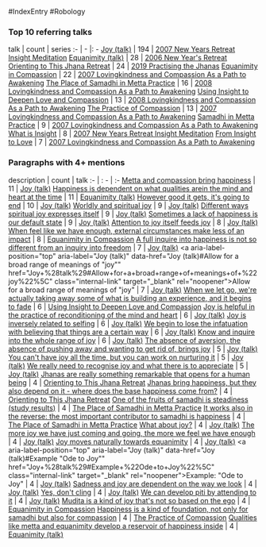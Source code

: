 #IndexEntry #Robology

### Top 10 referring talks
talk | count | series
:- | - |: -
<a data-href="Joy (talk)" href="Joy+%28talk%29" class="internal-link" target="_blank" rel="noopener">Joy (talk)</a> | 194 | <a data-href="2007 New Years Retreat Insight Meditation" href="2007+New+Years+Retreat+Insight+Meditation" class="internal-link" target="_blank" rel="noopener">2007 New Years Retreat Insight Meditation</a>
<a data-href="Equanimity (talk)" href="Equanimity+%28talk%29" class="internal-link" target="_blank" rel="noopener">Equanimity (talk)</a> | 28 | <a data-href="2006 New Year's Retreat" href="2006+New+Year%27s+Retreat" class="internal-link" target="_blank" rel="noopener">2006 New Year&#x27;s Retreat</a>
<a data-href="Orienting to This Jhana Retreat" href="Orienting+to+This+Jhana+Retreat" class="internal-link" target="_blank" rel="noopener">Orienting to This Jhana Retreat</a> | 24 | <a data-href="2019 Practising the Jhanas" href="2019+Practising+the+Jhanas" class="internal-link" target="_blank" rel="noopener">2019 Practising the Jhanas</a>
<a data-href="Equanimity in Compassion" href="Equanimity+in+Compassion" class="internal-link" target="_blank" rel="noopener">Equanimity in Compassion</a> | 22 | <a data-href="2007 Lovingkindness and Compassion As a Path to Awakening" href="2007+Lovingkindness+and+Compassion+As+a+Path+to+Awakening" class="internal-link" target="_blank" rel="noopener">2007 Lovingkindness and Compassion As a Path to Awakening</a>
<a data-href="The Place of Samadhi in Metta Practice" href="The+Place+of+Samadhi+in+Metta+Practice" class="internal-link" target="_blank" rel="noopener">The Place of Samadhi in Metta Practice</a> | 16 | <a data-href="2008 Lovingkindness and Compassion As a Path to Awakening" href="2008+Lovingkindness+and+Compassion+As+a+Path+to+Awakening" class="internal-link" target="_blank" rel="noopener">2008 Lovingkindness and Compassion As a Path to Awakening</a>
<a data-href="Using Insight to Deepen Love and Compassion" href="Using+Insight+to+Deepen+Love+and+Compassion" class="internal-link" target="_blank" rel="noopener">Using Insight to Deepen Love and Compassion</a> | 13 | <a data-href="2008 Lovingkindness and Compassion As a Path to Awakening" href="2008+Lovingkindness+and+Compassion+As+a+Path+to+Awakening" class="internal-link" target="_blank" rel="noopener">2008 Lovingkindness and Compassion As a Path to Awakening</a>
<a data-href="The Practice of Compassion" href="The+Practice+of+Compassion" class="internal-link" target="_blank" rel="noopener">The Practice of Compassion</a> | 13 | <a data-href="2007 Lovingkindness and Compassion As a Path to Awakening" href="2007+Lovingkindness+and+Compassion+As+a+Path+to+Awakening" class="internal-link" target="_blank" rel="noopener">2007 Lovingkindness and Compassion As a Path to Awakening</a>
<a data-href="Samadhi in Metta Practice" href="Samadhi+in+Metta+Practice" class="internal-link" target="_blank" rel="noopener">Samadhi in Metta Practice</a> | 9 | <a data-href="2007 Lovingkindness and Compassion As a Path to Awakening" href="2007+Lovingkindness+and+Compassion+As+a+Path+to+Awakening" class="internal-link" target="_blank" rel="noopener">2007 Lovingkindness and Compassion As a Path to Awakening</a>
<a data-href="What is Insight" href="What+is+Insight" class="internal-link" target="_blank" rel="noopener">What is Insight</a> | 8 | <a data-href="2007 New Years Retreat Insight Meditation" href="2007+New+Years+Retreat+Insight+Meditation" class="internal-link" target="_blank" rel="noopener">2007 New Years Retreat Insight Meditation</a>
<a data-href="From Insight to Love" href="From+Insight+to+Love" class="internal-link" target="_blank" rel="noopener">From Insight to Love</a> | 7 | <a data-href="2007 Lovingkindness and Compassion As a Path to Awakening" href="2007+Lovingkindness+and+Compassion+As+a+Path+to+Awakening" class="internal-link" target="_blank" rel="noopener">2007 Lovingkindness and Compassion As a Path to Awakening</a>

### Paragraphs with 4+ mentions
description | count | talk
:- | : - | :-
<a aria-label-position="top" aria-label="Joy (talk)" data-href="Joy (talk)#Metta and compassion bring happiness\" href="Joy+%28talk%29#Metta+and+compassion+bring+happiness%5C" class="internal-link" target="_blank" rel="noopener">Metta and compassion bring happiness</a> | 11 | <a data-href="Joy (talk)" href="Joy+%28talk%29" class="internal-link" target="_blank" rel="noopener">Joy (talk)</a>
<a aria-label-position="top" aria-label="Equanimity (talk)" data-href="Equanimity (talk)#Happiness is dependent on what qualities arein the mind and heart at the time\" href="Equanimity+%28talk%29#Happiness+is+dependent+on+what+qualities+arein+the+mind+and+heart+at+the+time%5C" class="internal-link" target="_blank" rel="noopener">Happiness is dependent on what qualities arein the mind and heart at the time</a> | 11 | <a data-href="Equanimity (talk)" href="Equanimity+%28talk%29" class="internal-link" target="_blank" rel="noopener">Equanimity (talk)</a>
<a aria-label-position="top" aria-label="Joy (talk)" data-href="Joy (talk)#However good it gets it's going to end\" href="Joy+%28talk%29#However+good+it+gets+it%27s+going+to+end%5C" class="internal-link" target="_blank" rel="noopener">However good it gets, it&#x27;s going to end</a> | 10 | <a data-href="Joy (talk)" href="Joy+%28talk%29" class="internal-link" target="_blank" rel="noopener">Joy (talk)</a>
<a aria-label-position="top" aria-label="Joy (talk)" data-href="Joy (talk)#Worldly and spiritual joy\" href="Joy+%28talk%29#Worldly+and+spiritual+joy%5C" class="internal-link" target="_blank" rel="noopener">Worldly and spiritual joy</a> | 9 | <a data-href="Joy (talk)" href="Joy+%28talk%29" class="internal-link" target="_blank" rel="noopener">Joy (talk)</a>
<a aria-label-position="top" aria-label="Joy (talk)" data-href="Joy (talk)#Different ways spiritual joy expresses itself\" href="Joy+%28talk%29#Different+ways+spiritual+joy+expresses+itself%5C" class="internal-link" target="_blank" rel="noopener">Different ways spiritual joy expresses itself</a> | 9 | <a data-href="Joy (talk)" href="Joy+%28talk%29" class="internal-link" target="_blank" rel="noopener">Joy (talk)</a>
<a aria-label-position="top" aria-label="Joy (talk)" data-href="Joy (talk)#Sometimes a lack of happiness is our default state\" href="Joy+%28talk%29#Sometimes+a+lack+of+happiness+is+our+default+state%5C" class="internal-link" target="_blank" rel="noopener">Sometimes a lack of happiness is our default state</a> | 9 | <a data-href="Joy (talk)" href="Joy+%28talk%29" class="internal-link" target="_blank" rel="noopener">Joy (talk)</a>
<a aria-label-position="top" aria-label="Joy (talk)" data-href="Joy (talk)#Attention to joy itself feeds joy\" href="Joy+%28talk%29#Attention+to+joy+itself+feeds+joy%5C" class="internal-link" target="_blank" rel="noopener">Attention to joy itself feeds joy</a> | 8 | <a data-href="Joy (talk)" href="Joy+%28talk%29" class="internal-link" target="_blank" rel="noopener">Joy (talk)</a>
<a aria-label-position="top" aria-label="Equanimity in Compassion" data-href="Equanimity in Compassion#When feel like we have enough external circumstances make less of an impact\" href="Equanimity+in+Compassion#When+feel+like+we+have+enough+external+circumstances+make+less+of+an+impact%5C" class="internal-link" target="_blank" rel="noopener">When feel like we have enough, external circumstances make less of an impact</a> | 8 | <a data-href="Equanimity in Compassion" href="Equanimity+in+Compassion" class="internal-link" target="_blank" rel="noopener">Equanimity in Compassion</a>
<a aria-label-position="top" aria-label="Joy (talk)" data-href="Joy (talk)#A full inquire into happiness is not so different from an inquiry into freedom\" href="Joy+%28talk%29#A+full+inquire+into+happiness+is+not+so+different+from+an+inquiry+into+freedom%5C" class="internal-link" target="_blank" rel="noopener">A full inquire into happiness is not so different from an inquiry into freedom</a> | 7 | <a data-href="Joy (talk)" href="Joy+%28talk%29" class="internal-link" target="_blank" rel="noopener">Joy (talk)</a>
<a aria-label-position="top" aria-label="Joy (talk)" data-href="Joy (talk)#Allow for a broad range of meanings of "joy"\" href="Joy+%28talk%29#Allow+for+a+broad+range+of+meanings+of+%22joy%22%5C" class="internal-link" target="_blank" rel="noopener">Allow for a broad range of meanings of &quot;joy&quot;</a> | 7 | <a data-href="Joy (talk)" href="Joy+%28talk%29" class="internal-link" target="_blank" rel="noopener">Joy (talk)</a>
<a aria-label-position="top" aria-label="Using Insight to Deepen Love and Compassion" data-href="Using Insight to Deepen Love and Compassion#When we let go we're actually taking away some of what is building an experience and it begins to fade\" href="Using+Insight+to+Deepen+Love+and+Compassion#When+we+let+go+we%27re+actually+taking+away+some+of+what+is+building+an+experience+and+it+begins+to+fade%5C" class="internal-link" target="_blank" rel="noopener">When we let go, we&#x27;re actually taking away some of what is building an experience, and it begins to fade</a> | 6 | <a data-href="Using Insight to Deepen Love and Compassion" href="Using+Insight+to+Deepen+Love+and+Compassion" class="internal-link" target="_blank" rel="noopener">Using Insight to Deepen Love and Compassion</a>
<a aria-label-position="top" aria-label="Joy (talk)" data-href="Joy (talk)#Joy is helpful in the practice of reconditioning of the mind and heart\" href="Joy+%28talk%29#Joy+is+helpful+in+the+practice+of+reconditioning+of+the+mind+and+heart%5C" class="internal-link" target="_blank" rel="noopener">Joy is helpful in the practice of reconditioning of the mind and heart</a> | 6 | <a data-href="Joy (talk)" href="Joy+%28talk%29" class="internal-link" target="_blank" rel="noopener">Joy (talk)</a>
<a aria-label-position="top" aria-label="Joy (talk)" data-href="Joy (talk)#Joy is inversely related to selfing\" href="Joy+%28talk%29#Joy+is+inversely+related+to+selfing%5C" class="internal-link" target="_blank" rel="noopener">Joy is inversely related to selfing</a> | 6 | <a data-href="Joy (talk)" href="Joy+%28talk%29" class="internal-link" target="_blank" rel="noopener">Joy (talk)</a>
<a aria-label-position="top" aria-label="Joy (talk)" data-href="Joy (talk)#We begin to lose the infatuation with believing that things are a certain way\" href="Joy+%28talk%29#We+begin+to+lose+the+infatuation+with+believing+that+things+are+a+certain+way%5C" class="internal-link" target="_blank" rel="noopener">We begin to lose the infatuation with believing that things are a certain way</a> | 6 | <a data-href="Joy (talk)" href="Joy+%28talk%29" class="internal-link" target="_blank" rel="noopener">Joy (talk)</a>
<a aria-label-position="top" aria-label="Joy (talk)" data-href="Joy (talk)#Know and inquire into the whole range of joy\" href="Joy+%28talk%29#Know+and+inquire+into+the+whole+range+of+joy%5C" class="internal-link" target="_blank" rel="noopener">Know and inquire into the whole range of joy</a> | 6 | <a data-href="Joy (talk)" href="Joy+%28talk%29" class="internal-link" target="_blank" rel="noopener">Joy (talk)</a>
<a aria-label-position="top" aria-label="Joy (talk)" data-href="Joy (talk)#The absence of aversion the absence of pushing away and wanting to get rid of brings joy\" href="Joy+%28talk%29#The+absence+of+aversion+the+absence+of+pushing+away+and+wanting+to+get+rid+of+brings+joy%5C" class="internal-link" target="_blank" rel="noopener">The absence of aversion, the absence of pushing away and wanting to get rid of, brings joy</a> | 5 | <a data-href="Joy (talk)" href="Joy+%28talk%29" class="internal-link" target="_blank" rel="noopener">Joy (talk)</a>
<a aria-label-position="top" aria-label="Joy (talk)" data-href="Joy (talk)#You can't have joy all the time but you can work on nurturing it\" href="Joy+%28talk%29#You+can%27t+have+joy+all+the+time+but+you+can+work+on+nurturing+it%5C" class="internal-link" target="_blank" rel="noopener">You can&#x27;t have joy all the time, but you can work on nurturing it</a> | 5 | <a data-href="Joy (talk)" href="Joy+%28talk%29" class="internal-link" target="_blank" rel="noopener">Joy (talk)</a>
<a aria-label-position="top" aria-label="Joy (talk)" data-href="Joy (talk)#We really need to recognise joy and what there is to appreciate\" href="Joy+%28talk%29#We+really+need+to+recognise+joy+and+what+there+is+to+appreciate%5C" class="internal-link" target="_blank" rel="noopener">We really need to recognise joy and what there is to appreciate</a> | 5 | <a data-href="Joy (talk)" href="Joy+%28talk%29" class="internal-link" target="_blank" rel="noopener">Joy (talk)</a>
<a aria-label-position="top" aria-label="Orienting to This Jhana Retreat" data-href="Orienting to This Jhana Retreat#Jhanas are really something remarkable that opens for a human being\" href="Orienting+to+This+Jhana+Retreat#Jhanas+are+really+something+remarkable+that+opens+for+a+human+being%5C" class="internal-link" target="_blank" rel="noopener">Jhanas are really something remarkable that opens for a human being</a> | 4 | <a data-href="Orienting to This Jhana Retreat" href="Orienting+to+This+Jhana+Retreat" class="internal-link" target="_blank" rel="noopener">Orienting to This Jhana Retreat</a>
<a aria-label-position="top" aria-label="Orienting to This Jhana Retreat" data-href="Orienting to This Jhana Retreat#Jhanas bring happiness but they also depend on it - where does the base happiness come from\" href="Orienting+to+This+Jhana+Retreat#Jhanas+bring+happiness+but+they+also+depend+on+it+-+where+does+the+base+happiness+come+from%5C" class="internal-link" target="_blank" rel="noopener">Jhanas bring happiness, but they also depend on it - where does the base happiness come from?</a> | 4 | <a data-href="Orienting to This Jhana Retreat" href="Orienting+to+This+Jhana+Retreat" class="internal-link" target="_blank" rel="noopener">Orienting to This Jhana Retreat</a>
<a aria-label-position="top" aria-label="The Place of Samadhi in Metta Practice" data-href="The Place of Samadhi in Metta Practice#One of the fruits of samadhi is steadiness study results\" href="The+Place+of+Samadhi+in+Metta+Practice#One+of+the+fruits+of+samadhi+is+steadiness+study+results%5C" class="internal-link" target="_blank" rel="noopener">One of the fruits of samadhi is steadiness (study results)</a> | 4 | <a data-href="The Place of Samadhi in Metta Practice" href="The+Place+of+Samadhi+in+Metta+Practice" class="internal-link" target="_blank" rel="noopener">The Place of Samadhi in Metta Practice</a>
<a aria-label-position="top" aria-label="The Place of Samadhi in Metta Practice" data-href="The Place of Samadhi in Metta Practice#It works also in the reverse the most important contributor to samadhi is happiness\" href="The+Place+of+Samadhi+in+Metta+Practice#It+works+also+in+the+reverse+the+most+important+contributor+to+samadhi+is+happiness%5C" class="internal-link" target="_blank" rel="noopener">It works also in the reverse: the most important contributor to samadhi is happiness</a> | 4 | <a data-href="The Place of Samadhi in Metta Practice" href="The+Place+of+Samadhi+in+Metta+Practice" class="internal-link" target="_blank" rel="noopener">The Place of Samadhi in Metta Practice</a>
<a aria-label-position="top" aria-label="Joy (talk)" data-href="Joy (talk)#What about joy\" href="Joy+%28talk%29#What+about+joy%5C" class="internal-link" target="_blank" rel="noopener">What about joy?</a> | 4 | <a data-href="Joy (talk)" href="Joy+%28talk%29" class="internal-link" target="_blank" rel="noopener">Joy (talk)</a>
<a aria-label-position="top" aria-label="Joy (talk)" data-href="Joy (talk)#The more joy we have just coming and going the more we feel we have enough\" href="Joy+%28talk%29#The+more+joy+we+have+just+coming+and+going+the+more+we+feel+we+have+enough%5C" class="internal-link" target="_blank" rel="noopener">The more joy we have just coming and going, the more we feel we have enough</a> | 4 | <a data-href="Joy (talk)" href="Joy+%28talk%29" class="internal-link" target="_blank" rel="noopener">Joy (talk)</a>
<a aria-label-position="top" aria-label="Joy (talk)" data-href="Joy (talk)#Joy moves naturally towards equanimity\" href="Joy+%28talk%29#Joy+moves+naturally+towards+equanimity%5C" class="internal-link" target="_blank" rel="noopener">Joy moves naturally towards equanimity</a> | 4 | <a data-href="Joy (talk)" href="Joy+%28talk%29" class="internal-link" target="_blank" rel="noopener">Joy (talk)</a>
<a aria-label-position="top" aria-label="Joy (talk)" data-href="Joy (talk)#Example "Ode to Joy"\" href="Joy+%28talk%29#Example+%22Ode+to+Joy%22%5C" class="internal-link" target="_blank" rel="noopener">Example: &quot;Ode to Joy&quot;</a> | 4 | <a data-href="Joy (talk)" href="Joy+%28talk%29" class="internal-link" target="_blank" rel="noopener">Joy (talk)</a>
<a aria-label-position="top" aria-label="Joy (talk)" data-href="Joy (talk)#Sadness and joy are dependent on the way we look\" href="Joy+%28talk%29#Sadness+and+joy+are+dependent+on+the+way+we+look%5C" class="internal-link" target="_blank" rel="noopener">Sadness and joy are dependent on the way we look</a> | 4 | <a data-href="Joy (talk)" href="Joy+%28talk%29" class="internal-link" target="_blank" rel="noopener">Joy (talk)</a>
<a aria-label-position="top" aria-label="Joy (talk)" data-href="Joy (talk)#Yes don't cling\" href="Joy+%28talk%29#Yes+don%27t+cling%5C" class="internal-link" target="_blank" rel="noopener">Yes, don&#x27;t cling</a> | 4 | <a data-href="Joy (talk)" href="Joy+%28talk%29" class="internal-link" target="_blank" rel="noopener">Joy (talk)</a>
<a aria-label-position="top" aria-label="Joy (talk)" data-href="Joy (talk)#We can develop piti by attending to it\" href="Joy+%28talk%29#We+can+develop+piti+by+attending+to+it%5C" class="internal-link" target="_blank" rel="noopener">We can develop piti by attending to it</a> | 4 | <a data-href="Joy (talk)" href="Joy+%28talk%29" class="internal-link" target="_blank" rel="noopener">Joy (talk)</a>
<a aria-label-position="top" aria-label="Equanimity in Compassion" data-href="Equanimity in Compassion#Mudita is a kind of joy that's not so based on the ego\" href="Equanimity+in+Compassion#Mudita+is+a+kind+of+joy+that%27s+not+so+based+on+the+ego%5C" class="internal-link" target="_blank" rel="noopener">Mudita is a kind of joy that&#x27;s not so based on the ego</a> | 4 | <a data-href="Equanimity in Compassion" href="Equanimity+in+Compassion" class="internal-link" target="_blank" rel="noopener">Equanimity in Compassion</a>
<a aria-label-position="top" aria-label="The Practice of Compassion" data-href="The Practice of Compassion#Happiness is a kind of foundation not only for samadhi but also for compassion\" href="The+Practice+of+Compassion#Happiness+is+a+kind+of+foundation+not+only+for+samadhi+but+also+for+compassion%5C" class="internal-link" target="_blank" rel="noopener">Happiness is a kind of foundation, not only for samadhi but also for compassion</a> | 4 | <a data-href="The Practice of Compassion" href="The+Practice+of+Compassion" class="internal-link" target="_blank" rel="noopener">The Practice of Compassion</a>
<a aria-label-position="top" aria-label="Equanimity (talk)" data-href="Equanimity (talk)#Qualities like metta and equanimity develop a reservoir of happiness inside\" href="Equanimity+%28talk%29#Qualities+like+metta+and+equanimity+develop+a+reservoir+of+happiness+inside%5C" class="internal-link" target="_blank" rel="noopener">Qualities like metta and equanimity develop a reservoir of happiness inside</a> | 4 | <a data-href="Equanimity (talk)" href="Equanimity+%28talk%29" class="internal-link" target="_blank" rel="noopener">Equanimity (talk)</a>

